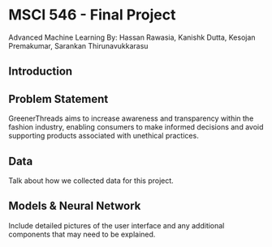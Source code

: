 # MSCI 546 - Final Project 
Advanced Machine Learning
By: Hassan Rawasia, Kanishk Dutta, Kesojan Premakumar, Sarankan Thirunavukkarasu

## Introduction

## Problem Statement
GreenerThreads aims to increase awareness and transparency within the fashion industry, enabling consumers to make informed decisions and avoid supporting products associated with unethical practices.

## Data
Talk about how we collected data for this project.

## Models & Neural Network
Include detailed pictures of the user interface and any additional components that may need to be explained.

## 
